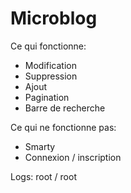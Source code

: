 # Microblog

Ce qui fonctionne:
- Modification 
- Suppression
- Ajout
- Pagination
- Barre de recherche

Ce qui ne fonctionne pas:
- Smarty
- Connexion / inscription


Logs: root / root
